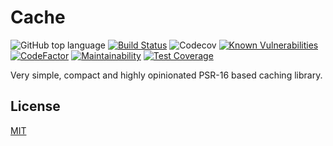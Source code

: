 # Cache

![GitHub top language](https://img.shields.io/github/languages/top/vuryss/cache.svg)
[![Build Status](https://travis-ci.org/vuryss/cache.png?branch=master)](https://travis-ci.org/vuryss/cache)
![Codecov](https://img.shields.io/codecov/c/gh/vuryss/cache.svg)
[![Known Vulnerabilities](https://snyk.io//test/github/vuryss/cache/badge.svg?targetFile=composer.lock)](https://snyk.io//test/github/vuryss/cache?targetFile=composer.lock)
[![CodeFactor](https://www.codefactor.io/repository/github/vuryss/cache/badge)](https://www.codefactor.io/repository/github/vuryss/cache)
[![Maintainability](https://api.codeclimate.com/v1/badges/05d88f4266c88653012f/maintainability)](https://codeclimate.com/github/vuryss/cache/maintainability)
[![Test Coverage](https://api.codeclimate.com/v1/badges/05d88f4266c88653012f/test_coverage)](https://codeclimate.com/github/vuryss/cache/test_coverage)

Very simple, compact and highly opinionated PSR-16 based caching library.

## License
[MIT](https://choosealicense.com/licenses/mit/)
